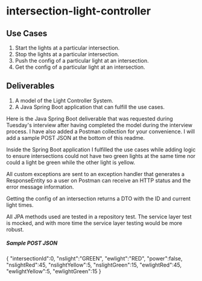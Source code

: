 # intersection-light-controller

## Use Cases
1. Start the lights at a particular intersection.
2. Stop the lights at a particular intersection.
3. Push the config of a particular light at an intersection.
4. Get the config of a particular light at an intersection.

## Deliverables
1. A model of the Light Controller System.
2. A Java Spring Boot application that can fulfill the use cases.

Here is the Java Spring Boot deliverable that was requested during Tuesday's interview after having completed the model during the interview process. I have also added a Postman collection for your convenience. I will add a sample POST JSON at the bottom of this readme.

Inside the Spring Boot application I fulfilled the use cases while adding logic to ensure intersections could not have two green lights at the same time nor could a light be green while the other light is yellow.

All custom exceptions are sent to an exception handler that generates a ResponseEntity so a user on Postman can receive an HTTP status and the error message information.

Getting the config of an intersection returns a DTO with the ID and current light times.

All JPA methods used are tested in a repository test. The service layer test is mocked, and with more time the service layer testing would be more robust.

##### Sample POST JSON

{
    "intersectionId":0,
    "nslight":"GREEN",
    "ewlight":"RED",
    "power":false,
    "nslightRed":45,
    "nslightYellow":5,
    "nslightGreen":15,
    "ewlightRed":45,
    "ewlightYellow":5,
    "ewlightGreen":15
}
